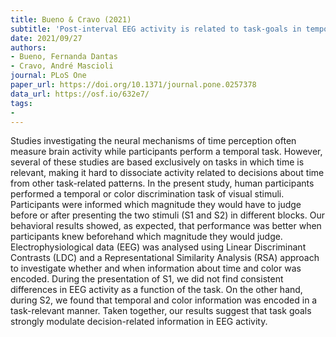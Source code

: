 ```yaml
---
title: Bueno & Cravo (2021)
subtitle: 'Post-interval EEG activity is related to task-goals in temporal discrimination'
date: 2021/09/27
authors:
- Bueno, Fernanda Dantas
- Cravo, André Mascioli
journal: PLoS One
paper_url: https://doi.org/10.1371/journal.pone.0257378
data_url: https://osf.io/632e7/
tags:
- 
---
```


Studies investigating the neural mechanisms of time perception often measure brain activity while participants perform a temporal task. However, several of these studies are based exclusively on tasks in which time is relevant, making it hard to dissociate activity related to decisions about time from other task-related patterns. In the present study, human participants performed a temporal or color discrimination task of visual stimuli. Participants were informed which magnitude they would have to judge before or after presenting the two stimuli (S1 and S2) in different blocks. Our behavioral results showed, as expected, that performance was better when participants knew beforehand which magnitude they would judge. Electrophysiological data (EEG) was analysed using Linear Discriminant Contrasts (LDC) and a Representational Similarity Analysis (RSA) approach to investigate whether and when information about time and color was encoded. During the presentation of S1, we did not find consistent differences in EEG activity as a function of the task. On the other hand, during S2, we found that temporal and color information was encoded in a task-relevant manner. Taken together, our results suggest that task goals strongly modulate decision-related information in EEG activity.
